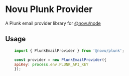 # Novu Plunk Provider

A Plunk email provider library for [@novu/node](https://github.com/novuhq/novu)

## Usage

```javascript
    import { PlunkEmailProvider } from '@novu/plunk';

    const provider = new PlunkEmailProvider({
    apiKey: process.env.PLUNK_API_KEY
    });
```
